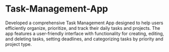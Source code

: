 # Task-Management-App
Developed a comprehensive Task Management App designed to help users efficiently organize, prioritize, and track their daily tasks and projects. The app features a user-friendly interface with functionality for creating, editing, and deleting tasks, setting deadlines, and categorizing tasks by priority and project type.
